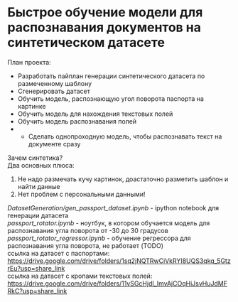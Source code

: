 # Быстрое обучение модели для распознавания документов на синтетическом датасете  

План проекта:  
  - Разработать пайплан генерации синтетического датасета по размеченному шаблону  
  - Сгенерировать датасет
  - Обучить модель, распознающую угол поворота паспорта на картинке
  - Обучить модель для нахождения текстовых полей
  - Обучить модель распознавания полей
  - * Сделать однопроходную модель, чтобы распознавать текст на документе сразу
  
Зачем синтетика?  
Два основных плюса:  
  1. Не надо размечать кучу картинок, доастаточно разметить шаблон и найти данные  
  2. Нет проблем с персональными данными!  
  
*DatasetGeneration/gen_passport_dataset.ipynb* - ipython notebook для генерации датасета  
*passport_rotator.ipynb* - ноутбук, в котором обучается модель для распознавания угла поворота от -30 до 30 градусов  
*passport_rotator_regressor.ipynb* - обучение регрессора для распознавания угла поворота, не работает (TODO)  
ссылка на датасет с паспортами: https://drive.google.com/drive/folders/1sq2jNQTRwCiVkRYI8UQS3qkq_5GtzrEu?usp=share_link  
ссылка на датасет с кропами текстовых полей: https://drive.google.com/drive/folders/11vSGcHjdl_ImvAjCOqHiJsvHuJdMFRkC?usp=share_link
